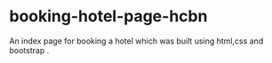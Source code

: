 # booking-hotel-page-hcbn
An index page for booking a hotel which was  built using html,css and bootstrap .
